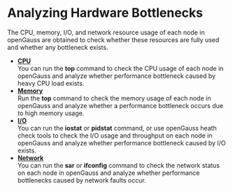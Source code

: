 # Analyzing Hardware Bottlenecks<a name="EN-US_TOPIC_0245374520"></a>

The CPU, memory, I/O, and network resource usage of each node in openGauss are obtained to check whether these resources are fully used and whether any bottleneck exists.

-   **[CPU](cpu.md)**  
You can run the  **top**  command to check the CPU usage of each node in openGauss and analyze whether performance bottleneck caused by heavy CPU load exists.
-   **[Memory](memory.md)**  
Run the  **top**  command to check the memory usage of each node in openGauss and analyze whether a performance bottleneck occurs due to high memory usage.
-   **[I/O](i-o.md)**  
You can run the  **iostat**  or  **pidstat**  command, or use openGauss heath check tools to check the I/O usage and throughput on each node in openGauss and analyze whether performance bottleneck caused by I/O exists.
-   **[Network](network.md)**  
You can run the  **sar**  or  **ifconfig**  command to check the network status on each node in openGauss and analyze whether performance bottlenecks caused by network faults occur.

